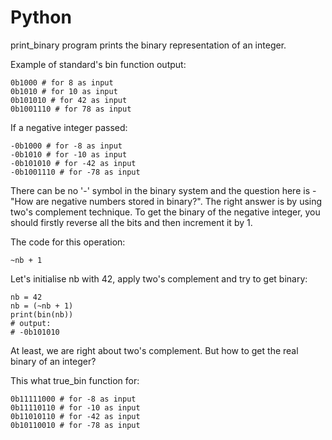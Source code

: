 # Python

print_binary program prints the binary representation of an integer.

Example of standard's bin function output:
```
0b1000 # for 8 as input
0b1010 # for 10 as input
0b101010 # for 42 as input
0b1001110 # for 78 as input
```
If a negative integer passed:
```
-0b1000 # for -8 as input
-0b1010 # for -10 as input
-0b101010 # for -42 as input
-0b1001110 # for -78 as input
```
There can be no '-' symbol in the binary system and the question here is - "How are negative numbers stored in binary?".
The right answer is by using two's complement technique.
To get the binary of the negative integer, you should firstly reverse all the bits and then increment it by 1.

The code for this operation:
```
~nb + 1
```
Let's initialise nb with 42, apply two's complement and try to get binary:
```
nb = 42
nb = (~nb + 1)
print(bin(nb))
# output:
# -0b101010
```
At least, we are right about two's complement.
But how to get the real binary of an integer?

This what true_bin function for:
```
0b11111000 # for -8 as input
0b11110110 # for -10 as input
0b11010110 # for -42 as input
0b10110010 # for -78 as input
```

